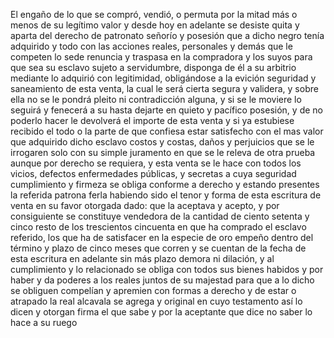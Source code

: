 El engaño de lo que se compró, vendió, o permuta por la mitad más o menos de su legítimo valor y desde hoy en adelante se desiste quita y aparta del derecho de patronato señorío y posesión que a dicho negro tenía adquirido y todo con las acciones reales, personales y demás que le competen lo sede renuncia y traspasa en la compradora y los suyos para que sea su esclavo sujeto a servidumbre, disponga de él a su arbitrio mediante lo adquirió con legitimidad, obligándose a la evición seguridad y saneamiento de esta venta, la cual le será cierta segura y validera, y sobre ella no se le pondrá pleito ni contradicción alguna, y si se le moviere lo seguirá y fenecerá a su hasta dejarte en quieto y pacífico posesión, y de no poderlo hacer le devolverá el importe de esta venta y si ya estubiese recibido el todo o la parte de que confiesa estar satisfecho con el mas valor que adquirido dicho esclavo costos y costas, daños y perjuicios que se le irrogaren solo con su simple juramento en que se le releva de otra prueba aunque por derecho se requiera, y esta venta se le hace con todos los vicios, defectos enfermedades públicas, y secretas a cuya seguridad cumplimiento y firmeza se obliga conforme a derecho y estando presentes la referida patrona ferla habiendo sido el tenor y forma de esta escritura de venta en su favor otorgada dado: que la aceptava y acepto, y por consiguiente se constituye vendedora de la cantidad de ciento setenta y cinco resto de los trescientos cincuenta en que ha comprado el esclavo referido, los que ha de satisfacer en la especie de oro empeño dentro del término y plazo de cinco meses que corren y se cuentan de la fecha de esta escritura en adelante sin más plazo demora ni dilación, y al cumplimiento y lo relacionado se obliga con todos sus bienes habidos y por haber y da poderes a los reales juntos de su majestad para que a lo dicho se obliguen compelían y apremien con formas a derecho y de estar o atrapado la real alcavala se agrega y original en cuyo testamento así lo dicen y otorgan firma el que sabe y por la aceptante que dice no saber lo hace a su ruego